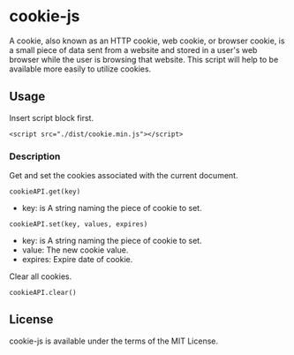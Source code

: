 # cookie-js

A cookie, also known as an HTTP cookie, web cookie, or browser cookie, is a small piece of data sent from a website and stored in a user's web browser while the user is browsing that website. This script will help to be available more easily to utilize cookies.

## Usage

Insert script block first.

```
<script src="./dist/cookie.min.js"></script>
```

### Description

Get and set the cookies associated with the current document.

```
cookieAPI.get(key)
```

* key: is A string naming the piece of cookie to set.

```
cookieAPI.set(key, values, expires)
```

* key: is A string naming the piece of cookie to set.
* value: The new cookie value.
* expires: Expire date of cookie.

Clear all cookies.

```
cookieAPI.clear()
```

## License

cookie-js is available under the terms of the MIT License.
